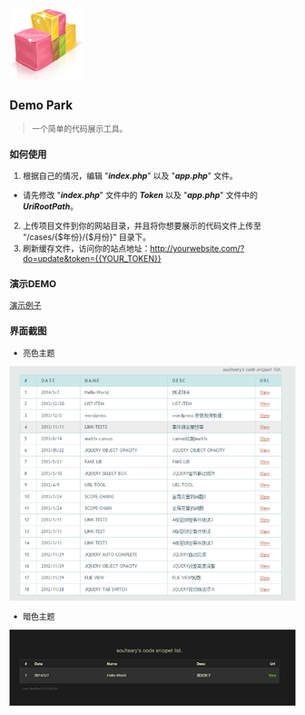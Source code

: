 ![Demo Park](./app.png)

## Demo Park

> 一个简单的代码展示工具。

### 如何使用

1. 根据自己的情况，编辑 "***index.php***" 以及 "***app.php***" 文件。
  - 请先修改 "***index.php***" 文件中的 ***Token*** 以及 "***app.php***" 文件中的 ***UriRootPath***。
2. 上传项目文件到你的网站目录，并且将你想要展示的代码文件上传至 "/cases/{$年份}/{$月份}" 目录下。
3. 刷新缓存文件，访问你的站点地址：http://yourwebsite.com/?do=update&token={{YOUR_TOKEN}}

### 演示DEMO

[演示例子](http://demo.soulteary.com)

### 界面截图

- 亮色主题

![例子截图](./snapshot/snapshot.png)

- 暗色主题

![例子截图 暗色皮肤](./snapshot/snapshot-dark.jpg)
